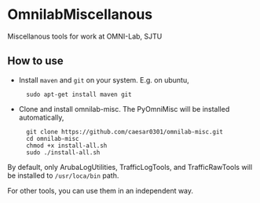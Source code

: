 OmnilabMiscellanous
===================

Miscellanous tools for work at OMNI-Lab, SJTU


How to use
------------

* Install `maven` and `git` on your system. E.g. on ubuntu,

        sudo apt-get install maven git


* Clone and install omnilab-misc. The PyOmniMisc will be installed automatically,

        git clone https://github.com/caesar0301/omnilab-misc.git
        cd omnilab-misc
        chmod +x install-all.sh
        sudo ./install-all.sh

By default, only ArubaLogUtilities, TrafficLogTools, and TrafficRawTools will be installed to `/usr/loca/bin` path.

For other tools, you can use them in an independent way.
